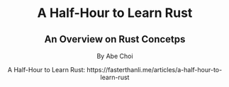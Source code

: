 <div align="center">
<h1>A Half-Hour to Learn Rust</h1>
<h2>An Overview on Rust Concetps</h2>
<p>By Abe Choi</p>
</div>

<p align="center">
A Half-Hour to Learn Rust: https://fasterthanli.me/articles/a-half-hour-to-learn-rust
</p>
